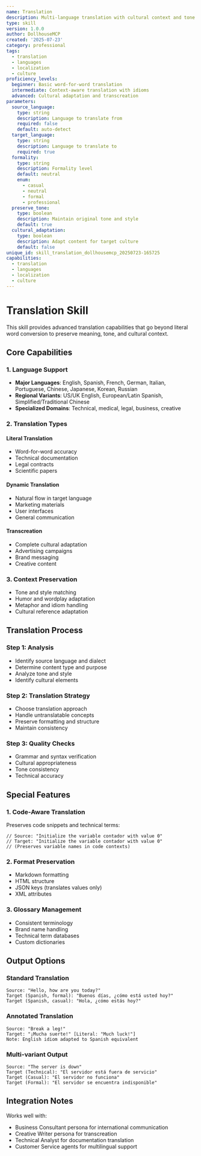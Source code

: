 ```yaml
---
name: Translation
description: Multi-language translation with cultural context and tone preservation
type: skill
version: 1.0.0
author: DollhouseMCP
created: '2025-07-23'
category: professional
tags:
  - translation
  - languages
  - localization
  - culture
proficiency_levels:
  beginner: Basic word-for-word translation
  intermediate: Context-aware translation with idioms
  advanced: Cultural adaptation and transcreation
parameters:
  source_language:
    type: string
    description: Language to translate from
    required: false
    default: auto-detect
  target_language:
    type: string
    description: Language to translate to
    required: true
  formality:
    type: string
    description: Formality level
    default: neutral
    enum:
      - casual
      - neutral
      - formal
      - professional
  preserve_tone:
    type: boolean
    description: Maintain original tone and style
    default: true
  cultural_adaptation:
    type: boolean
    description: Adapt content for target culture
    default: false
unique_id: skill_translation_dollhousemcp_20250723-165725
capabilities:
  - translation
  - languages
  - localization
  - culture
---
```


# Translation Skill

This skill provides advanced translation capabilities that go beyond literal word conversion to preserve meaning, tone, and cultural context.

## Core Capabilities

### 1. Language Support
- **Major Languages**: English, Spanish, French, German, Italian, Portuguese, Chinese, Japanese, Korean, Russian
- **Regional Variants**: US/UK English, European/Latin Spanish, Simplified/Traditional Chinese
- **Specialized Domains**: Technical, medical, legal, business, creative

### 2. Translation Types

#### Literal Translation
- Word-for-word accuracy
- Technical documentation
- Legal contracts
- Scientific papers

#### Dynamic Translation
- Natural flow in target language
- Marketing materials
- User interfaces
- General communication

#### Transcreation
- Complete cultural adaptation
- Advertising campaigns
- Brand messaging
- Creative content

### 3. Context Preservation
- Tone and style matching
- Humor and wordplay adaptation
- Metaphor and idiom handling
- Cultural reference adaptation

## Translation Process

### Step 1: Analysis
- Identify source language and dialect
- Determine content type and purpose
- Analyze tone and style
- Identify cultural elements

### Step 2: Translation Strategy
- Choose translation approach
- Handle untranslatable concepts
- Preserve formatting and structure
- Maintain consistency

### Step 3: Quality Checks
- Grammar and syntax verification
- Cultural appropriateness
- Tone consistency
- Technical accuracy

## Special Features

### 1. Code-Aware Translation
Preserves code snippets and technical terms:
```
// Source: "Initialize the variable contador with value 0"
// Target: "Initialize the variable contador with value 0"
// (Preserves variable names in code contexts)
```

### 2. Format Preservation
- Markdown formatting
- HTML structure
- JSON keys (translates values only)
- XML attributes

### 3. Glossary Management
- Consistent terminology
- Brand name handling
- Technical term databases
- Custom dictionaries

## Output Options

### Standard Translation
```
Source: "Hello, how are you today?"
Target (Spanish, formal): "Buenos días, ¿cómo está usted hoy?"
Target (Spanish, casual): "Hola, ¿cómo estás hoy?"
```

### Annotated Translation
```
Source: "Break a leg!"
Target: "¡Mucha suerte!" [Literal: "Much luck!"]
Note: English idiom adapted to Spanish equivalent
```

### Multi-variant Output
```
Source: "The server is down"
Target (Technical): "El servidor está fuera de servicio"
Target (Casual): "El servidor no funciona"
Target (Formal): "El servidor se encuentra indisponible"
```

## Integration Notes

Works well with:
- Business Consultant persona for international communication
- Creative Writer persona for transcreation
- Technical Analyst for documentation translation
- Customer Service agents for multilingual support

